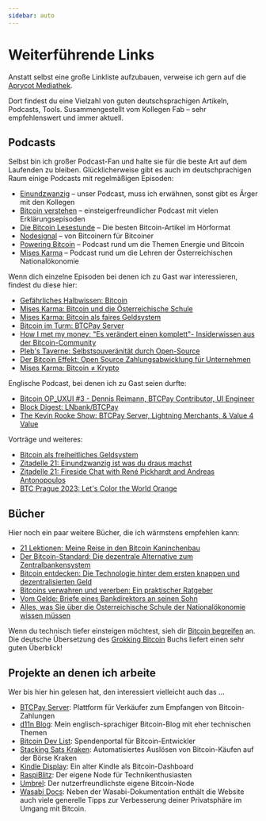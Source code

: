 ```yaml
---
sidebar: auto
---
```


# Weiterführende Links

Anstatt selbst eine große Linkliste aufzubauen, verweise ich gern auf die [Aprycot Mediathek](https://aprycot.media/thek/).

Dort findest du eine Vielzahl von guten deutschsprachigen Artikeln, Podcasts, Tools.
Susammengestellt vom Kollegen Fab – sehr empfehlenswert und immer aktuell.

## Podcasts

Selbst bin ich großer Podcast-Fan und halte sie für die beste Art auf dem Laufenden zu bleiben.
Glücklicherweise gibt es auch im deutschprachigen Raum einige Podcasts mit regelmäßigen Episoden:

- [Einundzwanzig](https://einundzwanzig.space/) – unser Podcast, muss ich erwähnen, sonst gibt es Ärger mit den Kollegen
- [Bitcoin verstehen](https://anchor.fm/bitcoinverstehenpodcast) – einsteigerfreundlicher Podcast mit vielen Erklärungsepisoden
- [Die Bitcoin Lesestunde](https://anchor.fm/aprycotmedia) – Die besten Bitcoin-Artikel im Hörformat
- [Nodesignal](https://nodesignal.space/) – von Bitcoinern für Bitcoiner
- [Powering Bitcoin](https://anchor.fm/poweringbitcoin) – Podcast rund um die Themen Energie und Bitcoin
- [Mises Karma](https://miseskarma.de/) – Podcast rund um die Lehren der Österreichischen Nationalökonomie

Wenn dich einzelne Episoden bei denen ich zu Gast war interessieren, findest du diese hier:

- [Gefährliches Halbwissen: Bitcoin](/files/ghw-103-bitcoin.mp3)
- [Mises Karma: Bitcoin und die Österreichische Schule](https://miseskarma.de/podcast/episode-34-bitcoin-und-die-oesterreichische-schule-im-gespraech-mit-markus-und-dennis/)
- [Mises Karma: Bitcoin als faires Geldsystem](https://miseskarma.de/podcast/episode-68-bitcoin-als-faires-geldsystem-im-gespraech-mit-dennis-fabio-und-markus/)
- [Bitcoin im Turm: BTCPay Server](https://bitcoin-im-turm.zencast.website/episodes/btcpayserver-mit-dennis-reimann)
- [How I met my money: "Es verändert einen komplett"- Insiderwissen aus der Bitcoin-Community](https://t.co/WCZ8HytlXB)
- [Pleb's Taverne: Selbstsouveränität durch Open-Source](https://anchor.fm/plebs-taverne/episodes/Episode-14---Selbstsouvernitt-durch-Open-Source-728541-e1g6o76)
- [Der Bitcoin Effekt: Open Source Zahlungsabwicklung für Unternehmen](https://www.youtube.com/watch?v=3dSks_WpEGY)
- [Mises Karma: Bitcoin ≠ Krypto](https://miseskarma.de/podcast/episode-152-bitcoin-ungleich-krypto-im-gespraech-mit-dennis-und-markus/)

Englische Podcast, bei denen ich zu Gast seien durfte:

- [Bitcoin OP_UXUI #3 - Dennis Reimann, BTCPay Contributor, UI Engineer](https://anchor.fm/bitcoinopuxui/episodes/Bitcoin-OP_UXUI---Episode-03---Dennis-Reimann--BTCPay-contributor--UI-engineer-eh0bg3/a-a2ocbnv)
- [Block Digest: LNbank/BTCPay](https://www.youtube.com/watch?v=FtteK-HJuX0)
- [The Kevin Rooke Show: BTCPay Server, Lightning Merchants, & Value 4 Value](https://anchor.fm/kevin-rooke/episodes/E39-Dennis-Reimann-on-BTCPay-Server--Lightning-Merchants---Value-4-Value-e1henm6)

Vorträge und weiteres:

- [Bitcoin als freiheitliches Geldsystem](https://youtu.be/IhdZ-48onW8)
- [Zitadelle 21: Einundzwanzig ist was du draus machst](https://youtu.be/mmesVymyvdI)
- [Zitadelle 21: Fireside Chat with René Pickhardt and Andreas Antonopoulos](https://youtu.be/wFiFvCx3ltU)
- [BTC Prague 2023: Let's Color the World Orange](https://youtu.be/NvD5Ea0GRIc)

## Bücher

Hier noch ein paar weitere Bücher, die ich wärmstens empfehlen kann:

- [21 Lektionen: Meine Reise in den Bitcoin Kaninchenbau](https://amzn.to/2XrshU2)
- [Der Bitcoin-Standard: Die dezentrale Alternative zum Zentralbankensystem](https://amzn.to/2zlk3F3)
- [Bitcoin entdecken: Die Technologie hinter dem ersten knappen und dezentralisierten Geld](https://amzn.to/3aMDhmH)
- [Bitcoins verwahren und vererben: Ein praktischer Ratgeber](https://amzn.to/3saURpT)
- [Vom Gelde: Briefe eines Bankdirektors an seinen Sohn](https://amzn.to/3uJemri)
- [Alles, was Sie über die Österreichische Schule der Nationalökonomie wissen müssen](https://amzn.to/2B3G0ZL)

Wenn du technisch tiefer einsteigen möchtest, sieh dir [Bitcoin begreifen](http://bitcoinbegreifen.de/) an.
Die deutsche Übersetzung des [Grokking Bitcoin](https://amzn.to/2XvbDCO) Buchs liefert einen sehr guten Überblick!

## Projekte an denen ich arbeite

Wer bis hier hin gelesen hat, den interessiert vielleicht auch das …

- [BTCPay Server](https://btcpayserver.org): Plattform für Verkäufer zum Empfangen von Bitcoin-Zahlungen
- [d11n Blog](https://d11n.net): Mein englisch-sprachiger Bitcoin-Blog mit eher technischen Themen
- [Bitcoin Dev List](https://bitcoindevlist.com): Spendenportal für Bitcoin-Entwickler
- [Stacking Sats Kraken](https://github.com/dennisreimann/stacking-sats-kraken): Automatisiertes Auslösen von Bitcoin-Käufen auf der Börse Kraken
- [Kindle Display](https://github.com/dennisreimann/kindle-display): Ein alter Kindle als Bitcoin-Dashboard
- [RaspiBlitz](https://github.com/rootzoll/raspiblitz): Der eigene Node für Technikenthusiasten
- [Umbrel](https://getumbrel.com/): Der nutzerfreundlichste eigene Bitcoin-Node
- [Wasabi Docs](https://docs.wasabiwallet.io/): Neben der Wasabi-Dokumentation enthält die Website auch viele generelle Tipps zur Verbesserung deiner Privatsphäre im Umgang mit Bitcoin.
